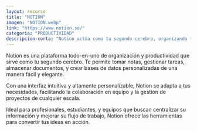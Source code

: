 ```yaml
---
layout: recurso
title: "NOTION"
imagen: "NOTION.webp"
link: "https://www.notion.so/"
categoria: "PRODUCTIVIDAD"
descripcion-corta: "Notion actúa como tu segundo cerebro, organizando tu vida y trabajo."
---
```


Notion es una plataforma todo-en-uno de organización y productividad que sirve como tu segundo cerebro. Te permite tomar notas, gestionar tareas, almacenar documentos, y crear bases de datos personalizadas de una manera fácil y elegante. 

Con una interfaz intuitiva y altamente personalizable, Notion se adapta a tus necesidades, facilitando la colaboración en equipo y la gestión de proyectos de cualquier escala. 

Ideal para profesionales, estudiantes, y equipos que buscan centralizar su información y mejorar su flujo de trabajo, Notion ofrece las herramientas para convertir tus ideas en acción.
